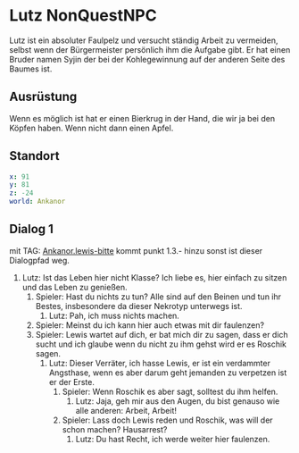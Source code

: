 # Lutz NonQuestNPC <!-- omit in toc -->

Lutz ist ein absoluter Faulpelz und versucht ständig Arbeit zu vermeiden, selbst wenn der Bürgermeister persönlich ihm die Aufgabe gibt. Er hat einen Bruder namen Syjin der bei der Kohlegewinnung auf der anderen Seite des Baumes ist.

## Ausrüstung

Wenn es möglich ist hat er einen Bierkrug in der Hand, die wir ja bei den Köpfen haben. Wenn nicht dann einen Apfel.

## Standort

```yml
x: 91
y: 81
z: -24
world: Ankanor
```

## Dialog 1
mit TAG: [Ankanor.lewis-bitte](../lewis/lewis.md) kommt punkt 1.3.- hinzu sonst ist dieser Dialogpfad weg.

1. Lutz: Ist das Leben hier nicht Klasse? Ich liebe es, hier einfach zu sitzen und das Leben zu genießen.
    1. Spieler: Hast du nichts zu tun? Alle sind auf den Beinen und tun ihr Bestes, insbesondere da dieser Nekrotyp unterwegs ist.
        1. Lutz: Pah, ich muss nichts machen. 
    2. Spieler: Meinst du ich kann hier auch etwas mit dir faulenzen?
    3. Spieler: Lewis wartet auf dich, er bat mich dir zu sagen, dass er dich sucht und ich glaube wenn du nicht zu ihm gehst wird er es Roschik sagen.
        1. Lutz: Dieser Verräter, ich hasse Lewis, er ist ein verdammter Angsthase, wenn es aber darum geht jemanden zu verpetzen ist er der Erste.
            1. Spieler: Wenn Roschik es aber sagt, solltest du ihm helfen.
                1. Lutz: Jaja, geh mir aus den Augen, du bist genauso wie alle anderen: Arbeit, Arbeit!
            2. Spieler: Lass doch Lewis reden und Roschik, was will der schon machen? Hausarrest?
                1. Lutz: Du hast Recht, ich werde weiter hier faulenzen.